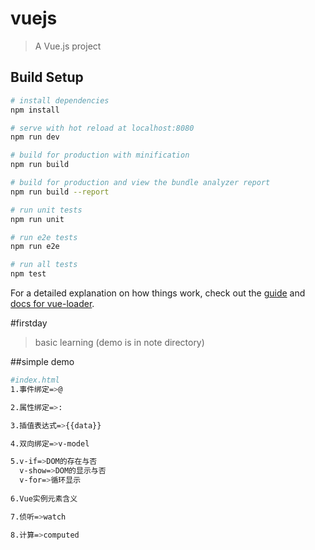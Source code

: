 # vuejs

> A Vue.js project

## Build Setup

``` bash
# install dependencies
npm install

# serve with hot reload at localhost:8080
npm run dev

# build for production with minification
npm run build

# build for production and view the bundle analyzer report
npm run build --report

# run unit tests
npm run unit

# run e2e tests
npm run e2e

# run all tests
npm test
```

For a detailed explanation on how things work, check out the [guide](http://vuejs-templates.github.io/webpack/) and [docs for vue-loader](http://vuejs.github.io/vue-loader).

#firstday

> basic learning (demo is in note directory)

##simple demo

```bash
#index.html
1.事件绑定=>@

2.属性绑定=>:

3.插值表达式=>{{data}}

4.双向绑定=>v-model

5.v-if=>DOM的存在与否
  v-show=>DOM的显示与否
  v-for=>循环显示
  
6.Vue实例元素含义

7.侦听=>watch

8.计算=>computed
```